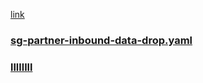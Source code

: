 [link](#omics)

### <u>sg-partner-inbound-data-drop.yaml</u>




### <u>llllllll<a name="omics"></a></u>
